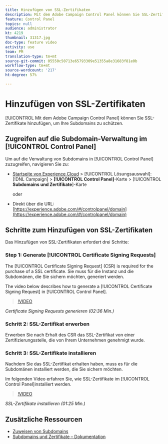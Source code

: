 ```yaml
---
title: Hinzufügen von SSL-Zertifikaten
description: Mit dem Adobe Campaign Control Panel können Sie SSL-Zertifikate hinzufügen, um Ihre Subdomains zu schützen.
feature: Control Panel
topics: null
audience: administrator
kt: 4219
thumbnail: 31317.jpg
doc-type: feature video
activity: use
team: PM
translation-type: tm+mt
source-git-commit: 05550c50713e65793309e51355a8e31683f81e0b
workflow-type: tm+mt
source-wordcount: '217'
ht-degree: 57%

---
```



# Hinzufügen von SSL-Zertifikaten

[!UICONTROL Mit dem Adobe Campaign Control Panel] können Sie SSL-Zertifikate hinzufügen, um Ihre Subdomains zu schützen.

## Zugreifen auf die Subdomain-Verwaltung im [!UICONTROL Control Panel]

Um auf die Verwaltung von Subdomains in [!UICONTROL Control Panel] zuzugreifen, navigieren Sie zu:

* [Startseite von Experience Cloud](https://experience.adobe.com/#/home) > [!UICONTROL Lösungsauswahl]: [!DNL Campaign] > **[!UICONTROL Control Panel]**-Karte > [!UICONTROL **Subdomains und Zertifikate**]-Karte

   oder
* Direkt über die URL: [https://experience.adobe.com/#/controlpanel/domain](https://experience.adobe.com/#/controlpanel/domain)

## Schritte zum Hinzufügen von SSL-Zertifikaten

Das Hinzufügen von SSL-Zertifikaten erfordert drei Schritte:

### Step 1: Generate [!UICONTROL Certificate Signing Requests]

The [!UICONTROL Certificate Signing Request] (CSR) is required for the purchase of a SSL certificate. Sie muss für die Instanz und die Subdomänen, die Sie sichern möchten, generiert werden.

The video below describes how to generate a [!UICONTROL Certificate Signing Request] in [!UICONTROL Control Panel].

>[!VIDEO](https://video.tv.adobe.com/v/31317?quality=12)

*Certificate Signing Requests generieren (02:36 Min.)*

### Schritt 2: SSL-Zertifikat erwerben

Erwerben Sie nach Erhalt des CSR das SSL-Zertifikat von einer Zertifizierungsstelle, die von Ihrem Unternehmen genehmigt wurde.

### Schritt 3: SSL-Zertifikate installieren

Nachdem Sie das SSL-Zertifikat erhalten haben, muss es für die Subdomänen installiert werden, die Sie sichern möchten.

Im folgenden Video erfahren Sie, wie SSL-Zertifikate im [!UICONTROL Control Panel]installiert werden.

>[!VIDEO](https://video.tv.adobe.com/v/31166?quality=12)

*SSL-Zertifikate installieren (01:25 Min.)*

## Zusätzliche Ressourcen

* [Zuweisen von Subdomains](/help/administrating/control-panel/subdomain-delegation.md)
* [Subdomains und Zertifikate – Dokumentation](https://docs.adobe.com/content/help/de-DE/control-panel/using/subdomains-and-certificates/renewing-subdomain-certificate.html)
